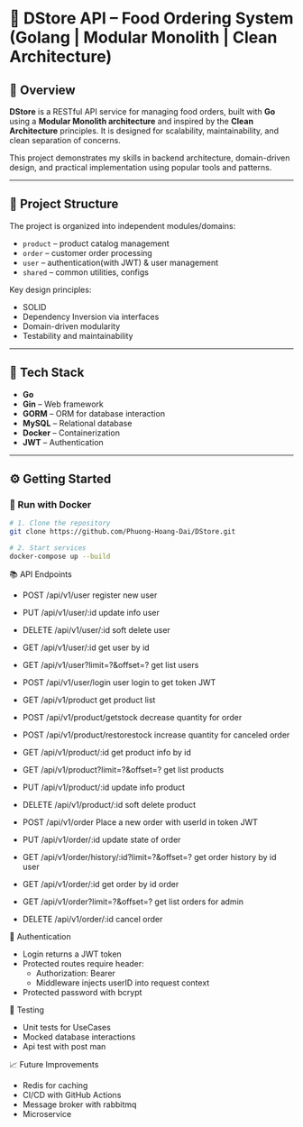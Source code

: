 # 🛒 DStore API – Food Ordering System (Golang | Modular Monolith | Clean Architecture)

## 🚀 Overview

**DStore** is a RESTful API service for managing food orders, built with **Go** using a **Modular Monolith architecture** and inspired by the **Clean Architecture** principles. It is designed for scalability, maintainability, and clean separation of concerns.

This project demonstrates my skills in backend architecture, domain-driven design, and practical implementation using popular tools and patterns.

---

## 🧱 Project Structure

The project is organized into independent modules/domains:

- `product` – product catalog management  
- `order` – customer order processing  
- `user` – authentication(with JWT) & user management
- `shared` – common utilities, configs


Key design principles:
- SOLID
- Dependency Inversion via interfaces
- Domain-driven modularity
- Testability and maintainability

---

## 🔧 Tech Stack

- **Go**
- **Gin** – Web framework
- **GORM** – ORM for database interaction
- **MySQL** – Relational database
- **Docker** – Containerization
- **JWT** – Authentication

---

## ⚙️ Getting Started

### 🚢 Run with Docker

```bash
# 1. Clone the repository
git clone https://github.com/Phuong-Hoang-Dai/DStore.git

# 2. Start services
docker-compose up --build
```
📚 API Endpoints

- POST	 /api/v1/user	register new user
- PUT    /api/v1/user/:id update info user
- DELETE /api/v1/user/:id soft delete user
- GET    /api/v1/user/:id get user by id
- GET    /api/v1/user?limit=?&offset=? get list users
- POST	 /api/v1/user/login	user login to get token JWT

- GET	   /api/v1/product	get product list
- POST /api/v1/product/getstock decrease quantity for order
- POST /api/v1/product/restorestock increase quantity for canceled order
- GET /api/v1/product/:id get product info by id
- GET /api/v1/product?limit=?&offset=? get list products
- PUT /api/v1/product/:id update info product
- DELETE /api/v1/product/:id soft delete product

- POST	 /api/v1/order	Place a new order with userId in token JWT 
- PUT	 /api/v1/order/:id	update state of order
- GET /api/v1/order/history/:id?limit=?&offset=? get order history by id user
- GET /api/v1/order/:id get order by id order
- GET /api/v1/order?limit=?&offset=? get list orders for admin
- DELETE /api/v1/order/:id cancel order

🔐 Authentication
- Login returns a JWT token
- Protected routes require header:
  - Authorization: Bearer <your-token>
  - Middleware injects userID into request context
- Protected password with bcrypt

🧪 Testing
- Unit tests for UseCases 
- Mocked database interactions
- Api test with post man

📈 Future Improvements
 - Redis for caching
 - CI/CD with GitHub Actions
 - Message broker with rabbitmq
 - Microservice
